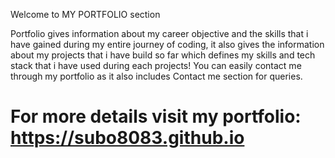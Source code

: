Welcome to MY PORTFOLIO section


Portfolio gives information about my career objective and the skills that i have gained during my entire journey of coding, it also gives the information about my projects that i have build so far which defines my skills and tech stack that i have used during each projects! 
You can easily contact me through my portfolio as it also includes Contact me section for queries.

# For more details visit my portfolio: https://subo8083.github.io

